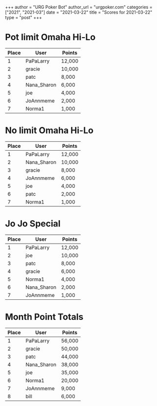 +++
author = "URG Poker Bot"
author_url = "urgpoker.com"
categories = ["2021", "2021-03"]
date = "2021-03-22"
title = "Scores for 2021-03-22"
type = "post"
+++
# Pot limit Omaha Hi-Lo

| Place | User | Points |
|-------|------|--------|
| 1 | PaPaLarry | 12,000 |
| 2 | gracie | 10,000 |
| 3 | patc | 8,000 |
| 4 | Nana_Sharon | 6,000 |
| 5 | joe | 4,000 |
| 6 | JoAnnmeme | 2,000 |
| 7 | Norma1 | 1,000 |

# No limit Omaha Hi-Lo

| Place | User | Points |
|-------|------|--------|
| 1 | PaPaLarry | 12,000 |
| 2 | Nana_Sharon | 10,000 |
| 3 | gracie | 8,000 |
| 4 | JoAnnmeme | 6,000 |
| 5 | joe | 4,000 |
| 6 | patc | 2,000 |
| 7 | Norma1 | 1,000 |

# Jo Jo Special

| Place | User | Points |
|-------|------|--------|
| 1 | PaPaLarry | 12,000 |
| 2 | joe | 10,000 |
| 3 | patc | 8,000 |
| 4 | gracie | 6,000 |
| 5 | Norma1 | 4,000 |
| 6 | Nana_Sharon | 2,000 |
| 7 | JoAnnmeme | 1,000 |

# Month Point Totals

| Place | User | Points |
|-------|------|--------|
| 1 | PaPaLarry | 56,000 |
| 2 | gracie | 50,000 |
| 3 | patc | 44,000 |
| 4 | Nana_Sharon | 38,000 |
| 5 | joe | 35,000 |
| 6 | Norma1 | 20,000 |
| 7 | JoAnnmeme | 9,000 |
| 8 | bill | 6,000 |
